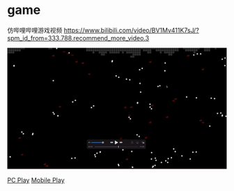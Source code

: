 # game

仿哔哩哔哩游戏视频
https://www.bilibili.com/video/BV1Mv411K7sJ/?spm_id_from=333.788.recommend_more_video.3

![image](./1.jpg)

[PC Play](https://htmlpreview.github.io/?https://github.com/pengliheng/game/blob/master/BreakoutPC/index.html)
[Mobile Play](https://htmlpreview.github.io/?https://github.com/pengliheng/game/blob/master/BreakoutMobile/index.html)